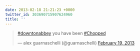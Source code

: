 ```yaml
---
date: 2013-02-18 21:21:23 +0000
twitter_id: 303690715907624960
title: ''
---
```


<blockquote class="twitter-tweet"><p lang="en" dir="ltr"><a href="https://twitter.com/hashtag/downtonabbey?src=hash&amp;ref_src=twsrc%5Etfw">#downtonabbey</a> you have been <a href="https://twitter.com/hashtag/Chopped?src=hash&amp;ref_src=twsrc%5Etfw">#Chopped</a></p>&mdash; alex guarnaschelli (@guarnaschelli) <a href="https://twitter.com/guarnaschelli/status/303689888279191553?ref_src=twsrc%5Etfw">February 19, 2013</a></blockquote>
<script async src="https://platform.twitter.com/widgets.js" charset="utf-8"></script>
